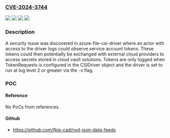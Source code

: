 ### [CVE-2024-3744](https://cve.mitre.org/cgi-bin/cvename.cgi?name=CVE-2024-3744)
![](https://img.shields.io/static/v1?label=Product&message=azure-file-csi-driver&color=blue)
![](https://img.shields.io/static/v1?label=Version&message=v1.29.3%20&color=brightgreen)
![](https://img.shields.io/static/v1?label=Version&message=v1.30.0%20&color=brightgreen)
![](https://img.shields.io/static/v1?label=Vulnerability&message=CWE-532%20Insertion%20of%20Sensitive%20Information%20into%20Log%20File&color=brightgreen)

### Description

A security issue was discovered in azure-file-csi-driver where an actor with access to the driver logs could observe service account tokens. These tokens could then potentially be exchanged with external cloud providers to access secrets stored in cloud vault solutions. Tokens are only logged when TokenRequests is configured in the CSIDriver object and the driver is set to run at log level 2 or greater via the -v flag.

### POC

#### Reference
No PoCs from references.

#### Github
- https://github.com/fkie-cad/nvd-json-data-feeds

